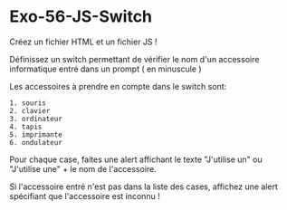 # Exo-56-JS-Switch

Créez un fichier HTML et un fichier JS !

Définissez un switch permettant de vérifier le nom d'un accessoire informatique entré dans un prompt ( en minuscule )

Les accessoires à prendre en compte dans le switch sont:

    1. souris
    2. clavier
    3. ordinateur
    4. tapis
    5. imprimante
    6. ondulateur
    
Pour chaque case, faites une alert affichant le texte "J'utilise un" ou "J'utilise une" + le nom de l'accessoire.

Si l'accessoire entré n'est pas dans la liste des cases, affichez une alert spécifiant que l'accessoire est inconnu !
